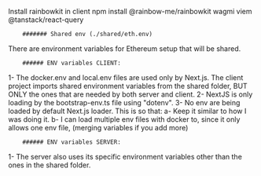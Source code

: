 
Install rainbowkit in client
npm install @rainbow-me/rainbowkit wagmi viem @tanstack/react-query


        ####### Shared env (./shared/eth.env)
There are environment variables for Ethereum setup that will be shared.

        ###### ENV variables CLIENT:
1- The docker.env and local.env files are used only by Next.js. The client project imports shared environment variables from the shared folder, BUT ONLY the ones that are needed by both server and client.
2- NextJS is only loading by the bootstrap-env.ts file using "dotenv". 
3- No env are being loaded by default Next.js loader.
This is so that:
  a- Keep it similar to how I was doing it.
  b- I can load multiple env files with docker to, since it only allows one env file, (merging variables if you add more)  

        ###### ENV variables SERVER:
1- The server also uses its specific environment variables other than the ones in the shared folder.
